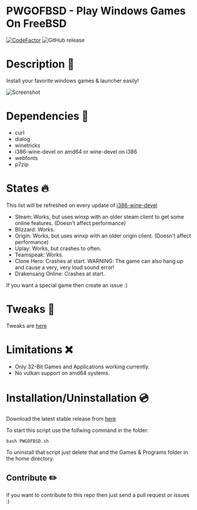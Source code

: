 # PWGOFBSD - Play Windows Games On FreeBSD
[![CodeFactor](https://www.codefactor.io/repository/github/alexander88207/pwgofbsd/badge)](https://www.codefactor.io/repository/github/alexander88207/pwgofbsd) ![GitHub release](https://img.shields.io/github/release/Alexander88207/PWGOBSD)

# Description &#x1F4D8;

Install your favorite windows games & launcher easily!

![](https://github.com/Alexander88207/PWGOFBSD/raw/master/Screenshot.png "Screenshot")

# Dependencies :syringe:

- curl
- dialog
- winetricks
- i386-wine-devel on amd64 or wine-devel on i386
- webfonts
- p7zip

# States :fire:

This list will be refreshed on every update of [i386-wine-devel](https://www.freshports.org/emulators/i386-wine-devel)

- Steam: Works, but uses winxp with an older steam client to get some online features. (Doesn't affect performance)
- Blizzard: Works.
- Origin: Works, but uses winxp with an older origin client. (Doesn't affect performance)
- Uplay: Works, but crashes to often.
- Teamspeak: Works.
- Clone Hero: Crashes at start. WARNING: The game can also hang up and cause a very, very loud sound error!
- Drakensang Online: Crashes at start.

If you want a special game then create an issue :)

# Tweaks :wrench:

Tweaks are [here](Tweaks.md)

# Limitations :x:

- Only 32-Bit Games and Applications working currently.
- No vulkan support on amd64 systems.

# Installation/Uninstallation :cd:

Download the latest stable release from [here](https://github.com/Alexander88207/PWGOBSD/releases)

To start this script use the follwing command in the folder:
```
bash PWGOFBSD.sh
```

To uninstall that script just delete that and the Games & Programs folder in the home directory.

## Contribute :pencil2:
if you want to contribute to this repo then just send a pull request or issues :)

